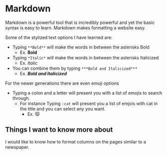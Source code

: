 # Markdown

Markdown is a powerful tool that is incredibly powerful and yet the basic syntax is easy to learn. Markdown makes formatting a website easy.

Some of the stylized text options I have learned are:

- Typing `**Bold**` will make the words in between the asterisks Bold
  - Ex.   **Bold**
- Typing `*Italic*` will make the words in between the asterisks Italicized
  - Ex. *Italic*
- You can combine them by typing `***Bold and Italicized***`  
  - Ex. ***Bold and Italicized***

For the newer generations there are even emoji options

- Typing a colon and a letter will present you with a list of emojis to search through. 
  - For instance Typing `:cat` will present you a list of emjois with cat in the title and you can select any you want.
    - Ex. 😾


## Things I want to know more about

I would like to know how to format columns on the pages similar to a newspaper.
